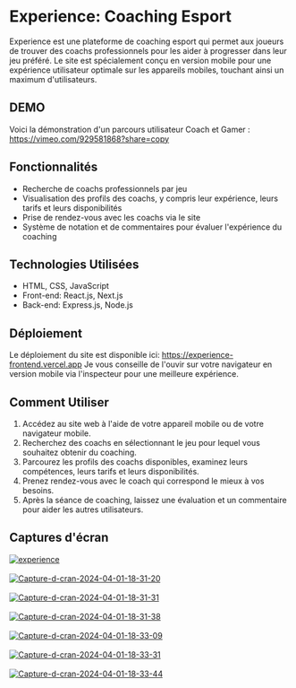 # Experience: Coaching Esport

Experience est une plateforme de coaching esport qui permet aux joueurs de trouver des coachs professionnels pour les aider à progresser dans leur jeu préféré. Le site est spécialement conçu en version mobile pour une expérience utilisateur optimale sur les appareils mobiles, touchant ainsi un maximum d'utilisateurs.

## DEMO

Voici la démonstration d'un parcours utilisateur Coach et Gamer : https://vimeo.com/929581868?share=copy

## Fonctionnalités

- Recherche de coachs professionnels par jeu
- Visualisation des profils des coachs, y compris leur expérience, leurs tarifs et leurs disponibilités
- Prise de rendez-vous avec les coachs via le site
- Système de notation et de commentaires pour évaluer l'expérience du coaching

## Technologies Utilisées

- HTML, CSS, JavaScript
- Front-end: React.js, Next.js
- Back-end: Express.js, Node.js

## Déploiement

Le déploiement du site est disponible ici: https://experience-frontend.vercel.app
Je vous conseille de l'ouvir sur votre navigateur en version mobile via l'inspecteur pour une meilleure expérience.

## Comment Utiliser

1. Accédez au site web à l'aide de votre appareil mobile ou de votre navigateur mobile.
2. Recherchez des coachs en sélectionnant le jeu pour lequel vous souhaitez obtenir du coaching.
3. Parcourez les profils des coachs disponibles, examinez leurs compétences, leurs tarifs et leurs disponibilités.
4. Prenez rendez-vous avec le coach qui correspond le mieux à vos besoins.
5. Après la séance de coaching, laissez une évaluation et un commentaire pour aider les autres utilisateurs.

## Captures d'écran

<a href="https://postimg.cc/jW1q4gNM" target="_blank"><img src="https://i.postimg.cc/jW1q4gNM/experience.png" alt="experience"/></a><br/><br/>
<a href="https://postimg.cc/PLjHdCZQ" target="_blank"><img src="https://i.postimg.cc/PLjHdCZQ/Capture-d-cran-2024-04-01-18-31-20.png" alt="Capture-d-cran-2024-04-01-18-31-20"/></a><br/><br/>
<a href="https://postimg.cc/PLQjJdQs" target="_blank"><img src="https://i.postimg.cc/PLQjJdQs/Capture-d-cran-2024-04-01-18-31-31.png" alt="Capture-d-cran-2024-04-01-18-31-31"/></a><br/><br/>
<a href="https://postimg.cc/hQfW2TWc" target="_blank"><img src="https://i.postimg.cc/hQfW2TWc/Capture-d-cran-2024-04-01-18-31-38.png" alt="Capture-d-cran-2024-04-01-18-31-38"/></a><br/><br/>
<a href="https://postimg.cc/0M5qJhV6" target="_blank"><img src="https://i.postimg.cc/0M5qJhV6/Capture-d-cran-2024-04-01-18-33-09.png" alt="Capture-d-cran-2024-04-01-18-33-09"/></a><br/><br/>
<a href="https://postimg.cc/478Rvw0W" target="_blank"><img src="https://i.postimg.cc/478Rvw0W/Capture-d-cran-2024-04-01-18-33-31.png" alt="Capture-d-cran-2024-04-01-18-33-31"/></a><br/><br/>
<a href="https://postimg.cc/kD4mM3Vz" target="_blank"><img src="https://i.postimg.cc/kD4mM3Vz/Capture-d-cran-2024-04-01-18-33-44.png" alt="Capture-d-cran-2024-04-01-18-33-44"/></a><br/><br/>


